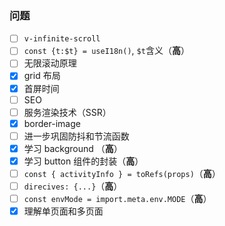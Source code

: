 ### 问题

- [ ] `v-infinite-scroll`
- [ ] `const {t:$t} = useI18n()`, `$t`含义（**高**）
- [ ] 无限滚动原理
- [x] grid 布局
- [x] 首屏时间
- [ ] SEO 
- [ ] 服务渲染技术（SSR）
- [x] border-image
- [ ] 进一步巩固防抖和节流函数
- [x] 学习 background （**高**）
- [x] 学习 button 组件的封装（**高**）
- [ ] `const { activityInfo } = toRefs(props)`（**高**）
- [ ] `direcives: {...}`（**高**）
- [ ] `const envMode = import.meta.env.MODE`（**高**）
- [x] 理解单页面和多页面